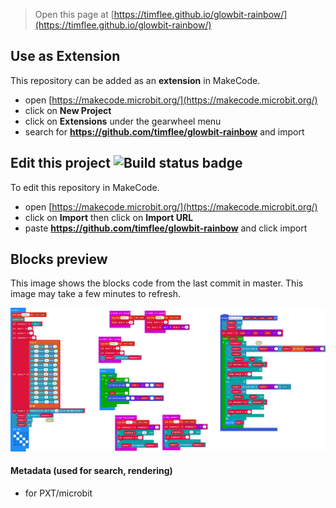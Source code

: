 
> Open this page at [https://timflee.github.io/glowbit-rainbow/](https://timflee.github.io/glowbit-rainbow/)

## Use as Extension

This repository can be added as an **extension** in MakeCode.

* open [https://makecode.microbit.org/](https://makecode.microbit.org/)
* click on **New Project**
* click on **Extensions** under the gearwheel menu
* search for **https://github.com/timflee/glowbit-rainbow** and import

## Edit this project ![Build status badge](https://github.com/timflee/glowbit-rainbow/workflows/MakeCode/badge.svg)

To edit this repository in MakeCode.

* open [https://makecode.microbit.org/](https://makecode.microbit.org/)
* click on **Import** then click on **Import URL**
* paste **https://github.com/timflee/glowbit-rainbow** and click import

## Blocks preview

This image shows the blocks code from the last commit in master.
This image may take a few minutes to refresh.

![A rendered view of the blocks](https://github.com/timflee/glowbit-rainbow/raw/master/.github/makecode/blocks.png)

#### Metadata (used for search, rendering)

* for PXT/microbit
<script src="https://makecode.com/gh-pages-embed.js"></script><script>makeCodeRender("{{ site.makecode.home_url }}", "{{ site.github.owner_name }}/{{ site.github.repository_name }}");</script>
